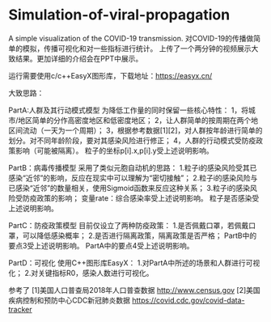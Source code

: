 # Simulation-of-viral-propagation
A simple visualization of the COVID-19 transmission.
对COVID-19的传播做简单的模拟，传播可视化和对一些指标进行统计。
上传了一个两分钟的视频展示大致结果。更加详细的介绍会在PPT中展示。

运行需要使用c/c++EasyX图形库，下载地址：https://easyx.cn/

大致思路：

PartA:人群及其行动模式模型
  为降低工作量的同时保留一些核心特性：
  1，将城市/地区简单的分作高密度地区和低密度地区；
  2，让人群简单的按周期在两个地区间流动（一天为一个周期）；
  3，根据参考数据[1][2]，对人群按年龄进行简单的划分。对不同年龄阶段，要对其感染风险进行修正；
  4，人群的行动模式受防疫政策影响（可能被隔离）。
  粒子的坐标p[i].x,p[i].y受上述说明影响。

PartB：病毒传播模型
  采用了类似元胞自动机的思路：
  1.粒子i的感染风险受其已感染“近邻”的影响，反应在现实中可以理解为“密切接触”；
  2.粒子i的感染风险与已感染“近邻”的数量相关，使用Sigmoid函数来反应这种关系；
  3.粒子i的感染风险受防疫政策的影响；
  变量rate：综合感染率受上述说明影响。
  粒子是否感染受上述说明影响。

PartC：防疫政策模型
  目前仅设立了两种防疫政策：
  1.是否佩戴口罩，若佩戴口罩，可以降低感染概率；
  2.是否进行隔离政策，隔离政策是否严格；
  PartB中的要点3受上述说明影响。
  PartA中的要点4受上述说明影响。
  
 PartD：可视化
  使用C++图形库EasyX：
  1.对PartA中所述的场景和人群进行可视化；
  2.对关键指标R0，感染人数进行可视化。

参考了
[1]美国人口普查局2018年人口普查数据 http://www.census.gov
[2]美国疾病控制和预防中心CDC新冠肺炎数据 https://covid.cdc.gov/covid-data-tracker


